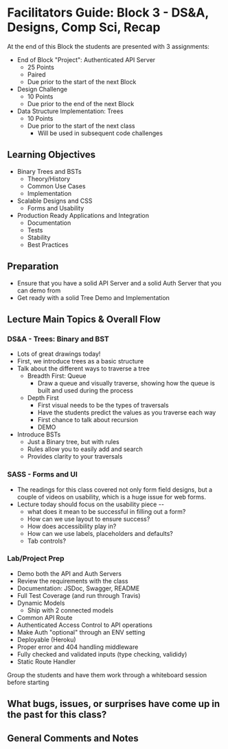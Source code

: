 # Facilitators Guide: Block 3 - DS&A, Designs, Comp Sci, Recap

At the end of this Block the students are presented with 3 assignments:

* End of Block "Project": Authenticated API Server
  * 25 Points
  * Paired
  * Due prior to the start of the next Block
* Design Challenge
  * 10 Points
  * Due prior to the end of the next Block
* Data Structure Implementation: Trees
  * 10 Points
  * Due prior to the start of the next class
    * Will be used in subsequent code challenges
    
## Learning Objectives
* Binary Trees and BSTs
  * Theory/History
  * Common Use Cases
  * Implementation
* Scalable Designs and CSS
  * Forms and Usability
* Production Ready Applications and Integration
  * Documentation
  * Tests
  * Stability
  * Best Practices
  
## Preparation
* Ensure that you have a solid API Server and a solid Auth Server that you can demo from
* Get ready with a solid Tree Demo and Implementation


## Lecture Main Topics & Overall Flow

### DS&A - Trees: Binary and BST

* Lots of great drawings today!
* First, we introduce trees as a basic structure
* Talk about the different ways to traverse a tree
  * Breadth First: Queue
    * Draw a queue and visually traverse, showing how the queue is built and used during the process
  * Depth First
    * First visual needs to be the types of traversals
    * Have the students predict the values as you traverse each way
    * First chance to talk about recursion
    * DEMO
* Introduce BSTs
  * Just a Binary tree, but with rules
  * Rules allow you to easily add and search
  * Provides clarity to your traversals
  
### SASS - Forms and UI
* The readings for this class covered not only form field designs, but a couple of videos on usability, which is a huge issue for web forms.
* Lecture today should focus on the usability piece -- 
  * what does it mean to be successful in filling out a form?
  * How can we use layout to ensure success?
  * How does accessibility play in?
  * How can we use labels, placeholders and defaults?
  * Tab controls?

### Lab/Project Prep
* Demo both the API and Auth Servers
* Review the requirements with the class
* Documentation: JSDoc, Swagger, README
* Full Test Coverage (and run through Travis)
* Dynamic Models
  * Ship with 2 connected models
* Common API Route
* Authenticated Access Control to API operations
* Make Auth "optional" through an ENV setting
* Deployable (Heroku)
* Proper error and 404 handling middleware
* Fully checked and validated inputs (type checking, valididy)
* Static Route Handler

Group the students and have them work through a whiteboard session before starting 

## What bugs, issues, or surprises have come up in the past for this class?

## General Comments and Notes
